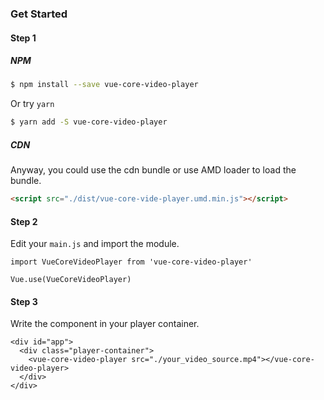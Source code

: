 ### Get Started

#### Step 1 

##### NPM

``` bash
$ npm install --save vue-core-video-player 
```

Or try `yarn`

``` bash
$ yarn add -S vue-core-video-player 
```


##### CDN

Anyway, you could use the cdn bundle or use AMD loader to load the bundle.

``` html
<script src="./dist/vue-core-vide-player.umd.min.js"></script>
```

#### Step 2


Edit your `main.js` and import the module.

``` 
import VueCoreVideoPlayer from 'vue-core-video-player'

Vue.use(VueCoreVideoPlayer)
```

#### Step 3

Write the component in your player container. 

``` vue
<div id="app">
  <div class="player-container">
    <vue-core-video-player src="./your_video_source.mp4"></vue-core-video-player>
  </div>
</div>
```


